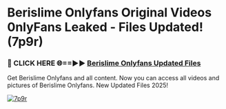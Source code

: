 # Berislime Onlyfans Original Videos 0nlyFans Leaked - Files Updated! (7p9r)

<h3>🔴 CLICK HERE 🌐==►► <a href="https://tinyurl.com/2m67pmp6" rel="nofollow">Berislime Onlyfans Updated Files</a></h3>

Get Berislime Onlyfans and all content. Now you can access all videos and pictures of Berislime Onlyfans. New Updated Files 2025!

[![7p9r](https://i.imgur.com/H4QAA4z.gif)](https://tinyurl.com/2m67pmp6)